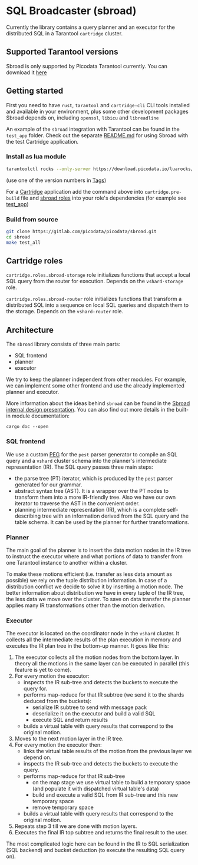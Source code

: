 # SQL Broadcaster (sbroad)

Currently the library contains a query planner and an executor for the distributed SQL in a Tarantool `cartridge` cluster.

## Supported Tarantool versions
Sbroad is only supported by Picodata Tarantool currently.
You can download it [here](https://picodata.io/download)

## Getting started

First you need to have `rust`, `tarantool` and `cartridge-cli` CLI tools
installed and available in your environment, plus some other development
packages Sbroad depends on, including `openssl`, `libicu` and
`libreadline`

An example of the `sbroad` integration with Tarantool can be found in the `test_app` folder.
Check out the separate [README.md](test_app/README.md) for using Sbroad with the test Cartridge application.

### Install as lua module

```bash
tarantoolctl rocks --only-server https://download.picodata.io/luarocks/ install sbroad <version>
```
(use one of the version numbers in [Tags](https://git.picodata.io/picodata/picodata/sbroad/-/tags))

For a [Cartridge](https://github.com/tarantool/cartridge) application add the command above into `cartridge.pre-build` file and [sbroad roles](#cartridge-roles) into your role's dependencies (for example see [test_app](test_app/)) 

### Build from source

```bash
git clone https://gitlab.com/picodata/picodata/sbroad.git
cd sbroad
make test_all
```

## Cartridge roles

`cartridge.roles.sbroad-storage` role initializes functions that accept a local SQL query from the router for execution. Depends on the `vshard-storage` role.

`cartridge.roles.sbroad-router` role initializes functions that transform a distributed SQL into a sequence on local SQL queries and dispatch them to the storage. Depends on the `vshard-router` role.

## Architecture

The `sbroad` library consists of three main parts:

- SQL frontend
- planner
- executor

We try to keep the planner independent from other modules. For example, we can implement some other frontend and use the already implemented planner and executor.

More information about the ideas behind `sbroad` can be found in the [Sbroad internal design presentation](doc/design/sbroad.pdf). You can also find out more details in the built-in module documentation:
```
cargo doc --open
```

### SQL frontend

We use a custom [PEG](src/frontend/sql/grammar.pest) for the `pest` parser generator to compile an SQL query and a `vshard` cluster schema into the planner's intermediate representation (IR).
The SQL query passes three main steps:

- the parse tree (PT) iterator, which is produced by the `pest` parser generated for our grammar.
- abstract syntax tree (AST). It is a wrapper over the PT nodes to transform them into a more IR-friendly tree. Also we have our own iterator to traverse the AST in the convenient order.
- planning intermediate representation (IR), which is a complete self-describing tree with an information derived from the SQL query and the table schema. It can be used by the planner for further transformations.

### Planner

The main goal of the planner is to insert the data motion nodes in the IR tree to instruct the executor where and what portions of data to transfer from one Tarantool instance to another within a cluster.

To make these motions efficient (i.e. transfer as less data amount as possible) we rely on the tuple distribution information. In case of a distribution conflict we decide to solve it by inserting a motion node. The better information about distribution we have in every tuple of the IR tree, the less data we move over the cluster. To save on data transfer the planner applies many IR transformations other than the motion derivation.

### Executor
The executor is located on the coordinator node in the `vshard` cluster. It collects all the intermediate results of the plan execution in memory and executes the IR plan tree in the bottom-up manner. It goes like this:

1. The executor collects all the motion nodes from the bottom layer. In theory all the motions in the same layer can be executed in parallel (this feature is yet to come).
1. For every motion the executor:
   - inspects the IR sub-tree and detects the buckets to execute the query for.
   - performs map-reduce for that IR subtree (we send it to the shards deduced from the buckets):
     - serialize IR subtree to send with message pack
     - deserialize it on the executor and build a valid SQL
     - execute SQL and return results
   - builds a virtual table with query results that correspond to the original motion.
1. Moves to the next motion layer in the IR tree.
1. For every motion the executor then:
   - links the virtual table results of the motion from the previous layer we depend on.
   - inspects the IR sub-tree and detects the buckets to execute the query.
   - performs map-reduce for that IR sub-tree
     - on the map stage we use virtual table to build a temporary space (and populate it with dispatched virtual table's data)
     - build and execute a valid SQL from IR sub-tree and this new temporary space
     - remove temporary space
   - builds a virtual table with query results that correspond to the original motion.
1. Repeats step 3 till we are done with motion layers.
1. Executes the final IR top subtree and returns the final result to the user.

The most complicated logic here can be found in the IR to SQL serialization (SQL backend) and bucket deduction (to execute the resulting SQL query on).
